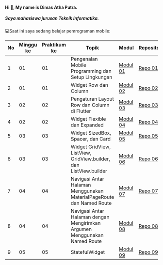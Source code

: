 #### Hi 👋, My name is Dimas Atha Putra. 
##### Saya mahasiswa jurusan Teknik Informatika.

💻Saat ini saya sedang belajar pemrograman mobile:

| No  | Minggu ke  | Praktikum ke  | Topik  | Modul | Repositori |
| ------------ | ------------ | ------------ | ------------ | ------------ | ------------ | 
|  1 | 01  | 01  | Pengenalan Mobile Programming dan Setup Lingkungan                         | [Modul 01](https://docs.google.com/document/d/1aVRJTNYvTpJY1oBlYQX1pxzbSQFfJ98n/edit?usp=sharing&ouid=104944616880503288967&rtpof=true&sd=true "Modul 01")| [Repo 01](https://github.com/contrapoetra/mobile-programming-0)|
|  2 | 01  | 01  | Widget Row dan Column                                                      | [Modul 02](https://docs.google.com/document/d/1bAyuU6jrKHtkA4Xj5qt7JtetDfKI22JQ/edit?usp=sharing&ouid=104944616880503288967&rtpof=true&sd=true "Modul 02")| [Repo 02](https://github.com/contrapoetra/mobile-programming-1)|
|  3 | 02  | 02  | Pengaturan Layout Row dan Column di Flutter                                | [Modul 03](https://docs.google.com/document/d/1xG5zvKOgwrAXow-jxBnv22rApHQjhqTO/edit?usp=sharing&ouid=104944616880503288967&rtpof=true&sd=true "Modul 03")| [Repo 03](https://github.com/contrapoetra/mobile-programming-2)|
|  4 | 02  | 02  | Widget Flexible dan Expanded                                               | [Modul 04](https://docs.google.com/document/d/11raVMCJFUIHBD0Df23qXv1r68YZ6I8C1/edit?usp=sharing&ouid=104944616880503288967&rtpof=true&sd=true "Modul 04")| [Repo 04](https://github.com/contrapoetra/mobile-programming-3)|
|  5 | 03  | 03  | Widget SizedBox, Spacer, dan Card                                          | [Modul 05](https://drive.google.com/file/d/1cVl9qzwmJ1fy4ZU1NfBjXaTaYjDmRkBa/view?usp=sharing "Modul 05")                                                 | [Repo 05](https://github.com/contrapoetra/mobile-programming-4)|
|  6 | 03  | 03  | Widget GridView, ListView, GridView.builder, dan ListView.builder          | [Modul 06](https://drive.google.com/file/d/1AuNC4Di23vbN-_c1wO1iCDbLTl5g06JU/view?usp=sharing "Modul 06")                                                 | [Repo 06](https://github.com/contrapoetra/mobile-programming-5)|
|  7 | 04  | 04  | Navigasi Antar Halaman Menggunakan MaterialPageRoute dan Named Route       | [Modul 07](https://drive.google.com/file/d/1FL0RlUBs1ge5TwTdgPA2wp605XfkB7oV/view?usp=sharing "Modul 07")                                                 | [Repo 07](https://github.com/contrapoetra/mobile-programming-6)|
|  8 | 04  | 04  | Navigasi Antar Halaman dengan Mengirimkan Argumen Menggunakan Named Route  | [Modul 08](https://drive.google.com/file/d/10KMwv9Al60bD8qIRRBTVpdEmX8r6VcGl/view?usp=sharing "Modul 08")                                                 | [Repo 08](https://github.com/contrapoetra/mobile-programming-7)|
|  9 | 05  | 05  | StatefulWidget                                                             | [Modul 09](https://drive.google.com/file/d/1hMW8jVZg5sbH-9a0eH6hbaKgkREEBp1W/view?usp=sharing "Modul 09")                                                 | [Repo 09](https://github.com/contrapoetra/mobile-programming-8)|
